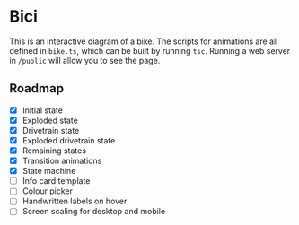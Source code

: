 # Bici

This is an interactive diagram of a bike. The scripts for animations are all defined in `bike.ts`, which can be built by running `tsc`. Running a web server in `/public` will allow you to see the page.

## Roadmap
* [x] Initial state
* [x] Exploded state
* [x] Drivetrain state
* [x] Exploded drivetrain state
* [x] Remaining states
* [x] Transition animations
* [x] State machine
* [ ] Info card template
* [ ] Colour picker
* [ ] Handwritten labels on hover
* [ ] Screen scaling for desktop and mobile
